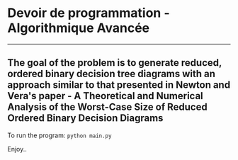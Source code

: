 # Devoir de programmation - Algorithmique Avancée  

---
The goal of the problem is to generate reduced, ordered binary decision tree diagrams with an approach similar to that presented in Newton and Vera's paper - A Theoretical and Numerical Analysis of the Worst-Case Size of Reduced Ordered Binary Decision Diagrams
---
To run the program: `python main.py`


Enjoy..
